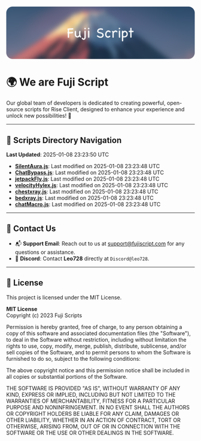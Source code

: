 ![Banner](.github/b.webp)

# 🌍 **We are Fuji Script**

Our global team of developers is dedicated to creating powerful, open-source scripts for Rise Client, designed to enhance your experience and unlock new possibilities! 🌟

---
<!-- SCRIPTS_NAVIGATION_START -->
## 📂 **Scripts Directory Navigation**

**Last Updated**: 2025-01-08 23:23:50 UTC

- **[SilentAura.js](scripts/SilentAura.js)**: Last modified on 2025-01-08 23:23:48 UTC
- **[ChatBypass.js](scripts/ChatBypass.js)**: Last modified on 2025-01-08 23:23:48 UTC
- **[jetpackFly.js](scripts/jetpackFly.js)**: Last modified on 2025-01-08 23:23:48 UTC
- **[velocityHylex.js](scripts/velocityHylex.js)**: Last modified on 2025-01-08 23:23:48 UTC
- **[chestxray.js](scripts/chestxray.js)**: Last modified on 2025-01-08 23:23:48 UTC
- **[bedxray.js](scripts/bedxray.js)**: Last modified on 2025-01-08 23:23:48 UTC
- **[chatMacro.js](scripts/chatMacro.js)**: Last modified on 2025-01-08 23:23:48 UTC

<!-- SCRIPTS_NAVIGATION_END -->

---

## 💬 **Contact Us**  
- 📬 **Support Email**: Reach out to us at [support@fujiscript.com](mailto:support@fujiscript.com) for any questions or assistance.  
- 💬 **Discord**: Contact **Leo728** directly at `Discord@leo728`.

---

## 📜 **License**

This project is licensed under the MIT License.  

**MIT License**  
Copyright (c) 2023 Fuji Scripts  

Permission is hereby granted, free of charge, to any person obtaining a copy of this software and associated documentation files (the "Software"), to deal in the Software without restriction, including without limitation the rights to use, copy, modify, merge, publish, distribute, sublicense, and/or sell copies of the Software, and to permit persons to whom the Software is furnished to do so, subject to the following conditions:  

The above copyright notice and this permission notice shall be included in all copies or substantial portions of the Software.  

THE SOFTWARE IS PROVIDED "AS IS", WITHOUT WARRANTY OF ANY KIND, EXPRESS OR IMPLIED, INCLUDING BUT NOT LIMITED TO THE WARRANTIES OF MERCHANTABILITY, FITNESS FOR A PARTICULAR PURPOSE AND NONINFRINGEMENT. IN NO EVENT SHALL THE AUTHORS OR COPYRIGHT HOLDERS BE LIABLE FOR ANY CLAIM, DAMAGES OR OTHER LIABILITY, WHETHER IN AN ACTION OF CONTRACT, TORT OR OTHERWISE, ARISING FROM, OUT OF OR IN CONNECTION WITH THE SOFTWARE OR THE USE OR OTHER DEALINGS IN THE SOFTWARE.  
